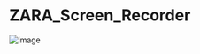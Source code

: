 # ZARA_Screen_Recorder

![image](https://github.com/zhengshunze/ZARA_Screen_Recorder/assets/77151276/79f164d7-3751-4c57-81db-50c0a3e2ae07)
